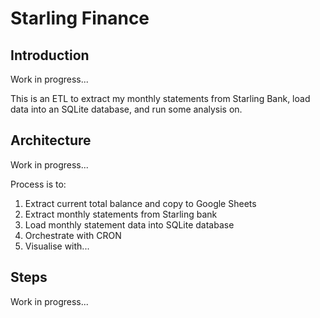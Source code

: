# Starling Finance

## Introduction

Work in progress...

This is an ETL to extract my monthly statements from Starling Bank, load data into an SQLite database, and run some analysis on.

## Architecture

Work in progress...

Process is to:

1. Extract current total balance and copy to Google Sheets
2. Extract monthly statements from Starling bank
3. Load monthly statement data into SQLite database
4. Orchestrate with CRON
5. Visualise with...

## Steps

Work in progress...